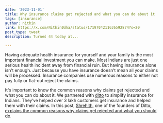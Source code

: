 ```yaml
---
date: '2023-11-01'
title: Why insurance claims get rejected and what you can do about it
tags: [insurance]
author: nithin
link: https://x.com/Nithin0dha/status/1719704211636592874?s=20
post_type: tweet
description: Turned 44 today at...

---
```


Having adequate health insurance for yourself and your family is the most important financial investment you can make. Most Indians are just one serious health incident away from financial ruin. But having insurance alone isn't enough. Just because you have insurance doesn't mean all your claims will be processed. Insurance companies use numerous reasons to either not pay fully or flat-out reject the claims. 

It's important to know the common reasons why claims get rejected and what you can do about it. We partnered with [ditto](joinditto.in/) to simplify insurance for Indians. They've helped over 3 lakh customers get insurance and helped them with their claims. In this post, [Shrehith](https://twitter.com/ShrehithK), one of the founders of Ditto, [explains the common reasons why claims get rejected and what you should do](https://zerodha.com/z-connect/insurance-by-ditto/top-reasons-why-insurance-companies-deny-your-claim-and-what-you-can-do-about-it).  
